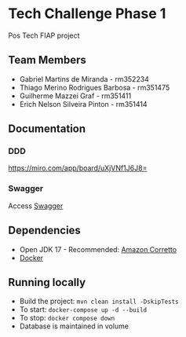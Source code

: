 # Tech Challenge Phase 1
Pos Tech FIAP project

## Team Members
- Gabriel Martins de Miranda - rm352234
- Thiago Merino Rodrigues Barbosa - rm351475
- Guilherme Mazzei Graf - rm351411
- Erich Nelson Silveira Pinton - rm351414

## Documentation

### DDD
https://miro.com/app/board/uXjVNf1J6J8=

### Swagger
Access [Swagger](http://localhost:8080/swagger-ui/index.html)

## Dependencies
- Open JDK 17 - Recommended: [Amazon Corretto](https://docs.aws.amazon.com/corretto/latest/corretto-17-ug/downloads-list.html)
- [Docker](https://docs.docker.com/get-docker/)

## Running locally

- Build the project: `mvn clean install -DskipTests`
- To start: `docker-compose up -d --build`
- To stop: `docker compose down`
- Database is maintained in volume
